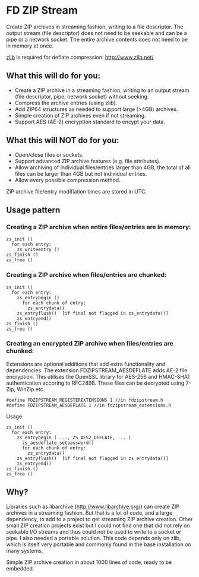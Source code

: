# FD ZIP Stream

Create ZIP archives in streaming fashion, writing to a file
descriptor.  The output stream (file descriptor) does not need to be
seekable and can be a pipe or a network socket.  The entire archive
contents does not need to be in memory at once.

[zlib](http://www.zlib.net/) is required for deflate compression: http://www.zlib.net/

## What this will do for you:

* Create a ZIP archive in a streaming fashion, writing to an output stream (file descriptor, pipe, network socket) without seeking.
* Compress the archive entries (using zlib).
* Add ZIP64 structures as needed to support large (>4GB) archives.
* Simple creation of ZIP archives even if not streaming.
* Support AES (AE-2) encryption standard to encypt your data.

## What this will **NOT** do for you:

- Open/close files or sockets.
- Support advanced ZIP archive features (e.g. file attributes).
- Allow archiving of individual files/entries larger than 4GB, the total
   of all files can be larger than 4GB but not individual entries.
- Allow every possible compression method.

ZIP archive file/entry modifiation times are stored in UTC.

## Usage pattern

### Creating a ZIP archive when entire files/entries are in memory:
```
zs_init ()
  for each entry:
    zs_writeentry ()
zs_finish ()
zs_free ()
```

### Creating a ZIP archive when files/entries are chunked:
```
zs_init ()
  for each entry:
    zs_entrybegin ()
      for each chunk of entry:
        zs_entrydata()
    zs_entryflush()  [if final not flagged in zs_entrydata()]
    zs_entryend()
zs_finish ()
zs_free ()
```

### Creating an encrypted ZIP archive when files/entries are chunked:
Extensions are optional additions that add extra functionality and dependencies. 
The extension FDZIPSTREAM_AESDEFLATE adds AE-2 file encryption. This utilises the OpenSSL library 
for AES-256 and HMAC-SHA1 authentication accoring to RFC2898. These files can be decrypted using 7-Zip,
WinZip etc.
```
#define FDZIPSTREAM_REGISTEREXTENSIONS 1 //in fdzipstream.h
#define FDZIPSTREAM_AESDEFLATE 1 //in fdzipstream_extensions.h
```
Usage
```
zs_init ()
  for each entry:
    zs_entrybegin ( ..., ZS_AES2_DEFLATE, ... )
      zs_aesdeflate_setpassword()
      for each chunk of entry:
        zs_entrydata()
    zs_entryflush()  [if final not flagged in zs_entrydata()]
    zs_entryend()
zs_finish ()
zs_free ()
```

## Why?

Libraries such as libarchive (http://www.libarchive.org/) can create
ZIP archives in a streaming fashion.  But that is a lot of code, and a
large dependency, to add to a project to get streaming ZIP archive
creation.  Other small ZIP creation projects exist but I could not
find one that did not rely on seekable I/O streams and thus could not
be used to write to a socket or pipe.  I also needed a portable
solution.  This code depends only on zlib, which is itself very
portable and commonly found in the base installation on many systems.

Simple ZIP archive creation in about 1000 lines of code, ready to be
embedded.
